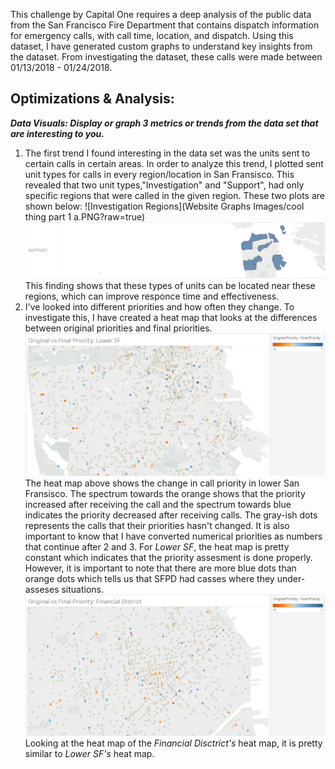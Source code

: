 This challenge by Capital One requires a deep analysis of the public data from the San Francisco Fire Department that contains dispatch 
information for emergency calls, with call time, location, and dispatch. Using this dataset, I have generated custom graphs to understand
key insights from the dataset. From investigating the dataset, these calls were made between 01/13/2018 - 01/24/2018.
## Optimizations & Analysis:
***Data Visuals: Display or graph 3 metrics or trends from the data set that are interesting to you.***
1. The first trend I found interesting in the data set was the units sent to certain calls in certain areas. In order to analyze this trend, I plotted sent unit types for calls in every region/location in San Fransisco. This revealed that two unit types,"Investigation" and "Support", had only specific regions that were called in the given region. These two plots are shown below:
![Investigation Regions](Website Graphs Images/cool thing part 1 a.PNG?raw=true)
![Support Regions](https://github.com/kmert10/Capital-One-SFPD-Challenge/blob/master/Website%20Graphs%20Images/cool%20thing%20part%201%20b.PNG?raw=true)
This finding shows that these types of units can be located near these regions, which can improve responce time and effectiveness.
2. I've looked into different priorities and how often they change. To investigate this, I have created a heat map that looks at the differences between original priorities and final priorities.
![Change in Call Priority Heat Map](https://github.com/kmert10/Capital-One-SFPD-Challenge/blob/master/Website%20Graphs%20Images/Lower%20SF%20Original%20vs%20Final%20Prio%20Heat%20Map.PNG?raw=true)
The heat map above shows the change in call priority in lower San Fransisco. The spectrum towards the orange shows that the priority increased after receiving the call and the spectrum towards blue indicates the priority decreased after receiving calls. The gray-ish dots represents the calls that their priorities hasn't changed.  It is also important to know that I have converted numerical priorities as numbers that continue after 2 and 3. For *Lower SF*, the heat map is pretty constant which indicates that the priority assesment is done properly. However, it is important to note that there are more blue dots than orange dots which tells us that SFPD had casses where they under-asseses situations.
![Change in Call Priority Heat Map: Financial District](https://github.com/kmert10/Capital-One-SFPD-Challenge/blob/master/Website%20Graphs%20Images/Financial%20Dist%20Original%20vs%20Final%20Prio%20Heat%20Map.PNG?raw=true)
Looking at the heat map of the *Financial Disctrict's* heat map, it is pretty similar to *Lower SF's* heat map. 
